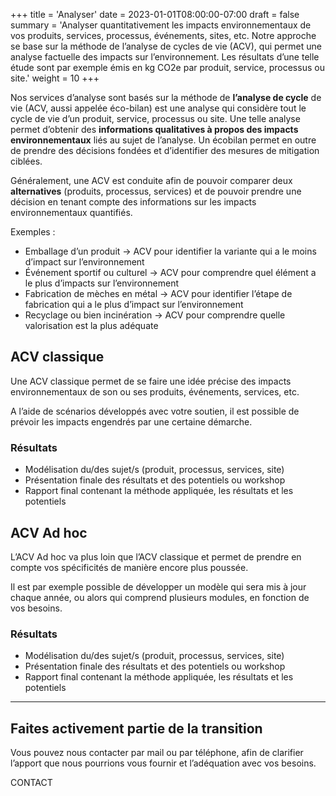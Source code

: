+++
title = 'Analyser'
date = 2023-01-01T08:00:00-07:00
draft = false
summary = 'Analyser quantitativement les impacts environnementaux de vos produits, services, processus, événements, sites, etc. Notre approche se base sur la méthode de l’analyse de cycles de vie (ACV), qui permet une analyse factuelle des impacts sur l’environnement. Les résultats d’une telle étude sont par exemple émis en kg CO2e par produit, service, processus ou site.'
weight = 10
+++

Nos services d’analyse sont basés sur la méthode de **l’analyse de cycle** de vie (ACV, aussi appelée éco-bilan) est une analyse qui considère tout le cycle de vie d’un produit, service, processus ou site. Une telle analyse permet d’obtenir des **informations qualitatives à propos des impacts environnementaux** liés au sujet de l’analyse. Un écobilan permet en outre de prendre des décisions fondées et d’identifier des mesures de mitigation ciblées.

Généralement, une ACV est conduite afin de pouvoir comparer deux **alternatives** (produits, processus, services) et de pouvoir prendre une décision en tenant compte des informations sur les impacts environnementaux quantifiés.

Exemples :

- Emballage d’un produit → ACV pour identifier la variante qui a le moins d’impact sur l’environnement
- Événement sportif ou culturel → ACV pour comprendre quel élément a le plus d’impacts sur l’environnement
- Fabrication de mèches en métal → ACV pour identifier l’étape de fabrication qui a le plus d’impact sur l’environnement
- Recyclage ou bien incinération → ACV pour comprendre quelle valorisation est la plus adéquate


## ACV classique
Une ACV classique permet de se faire une idée précise des impacts environnementaux de son ou ses produits, événements, services, etc.

A l’aide de scénarios développés avec votre soutien, il est possible de prévoir les impacts engendrés par une certaine démarche.

### Résultats
- Modélisation du/des sujet/s (produit, processus, services, site)
- Présentation finale des résultats et des potentiels ou workshop
- Rapport final contenant la méthode appliquée, les résultats et les potentiels



## ACV Ad hoc
L’ACV Ad hoc va plus loin que l’ACV classique et permet de prendre en compte vos spécificités de manière encore plus poussée.

Il est par exemple possible de développer un modèle qui sera mis à jour chaque année, ou alors qui comprend plusieurs modules, en fonction de vos besoins.

### Résultats
- Modélisation du/des sujet/s (produit, processus, services, site)
- Présentation finale des résultats et des potentiels ou workshop
- Rapport final contenant la méthode appliquée, les résultats et les potentiels

---

## Faites activement partie de la transition
Vous pouvez nous contacter par mail ou par téléphone, afin de clarifier l’apport que nous pourrions vous fournir et l’adéquation avec vos besoins.

CONTACT